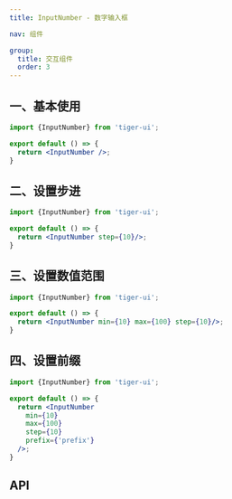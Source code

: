 ```yaml
---
title: InputNumber - 数字输入框

nav: 组件

group:
  title: 交互组件
  order: 3
---
```


## 一、基本使用
```jsx
import {InputNumber} from 'tiger-ui';

export default () => {
  return <InputNumber />;
}
```

## 二、设置步进
```jsx
import {InputNumber} from 'tiger-ui';

export default () => {
  return <InputNumber step={10}/>;
}
```

## 三、设置数值范围
```jsx
import {InputNumber} from 'tiger-ui';

export default () => {
  return <InputNumber min={10} max={100} step={10}/>;
}
```
## 四、设置前缀
```jsx
import {InputNumber} from 'tiger-ui';

export default () => {
  return <InputNumber
    min={10}
    max={100}
    step={10}
    prefix={'prefix'}
  />;
}
```
## API
<API id="InputNumber"></API>
